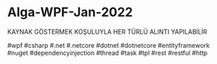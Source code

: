 # Alga-WPF-Jan-2022
KAYNAK GÖSTERMEK KOŞULUYLA HER TÜRLÜ ALINTI YAPILABİLİR

#wpf #csharp #.net #.netcore #dotnet #dotnetcore #entityframework #nuget #dependencyinjection #thread #task #tpl #rest #restful #http
